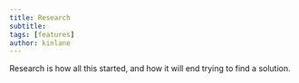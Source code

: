 ```yaml
---
title: Research
subtitle: 
tags: [features]
author: kinlane
---
```

Research is how all this started, and how it will end trying to find a solution.